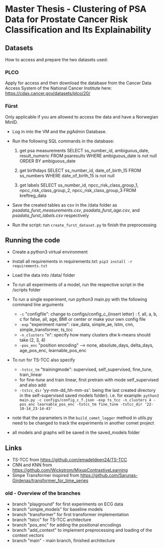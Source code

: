 # Master Thesis - Clustering of PSA Data for Prostate Cancer Risk Classification and Its Explainability

## Datasets

How to access and prepare the two datasets used:

### PLCO

Apply for access and then download the database from the Cancer Data Access System of the National Cancer Institute here: <https://cdas.cancer.gov/datasets/plco/20/>

### Fürst

Only applicable if you are allowed to access the data and have a Norwegian MinID. 

- Log in into the VM and the pgAdmin Database.
- Run the following SQL commands in the database:
  
  1. get psa measurements
     SELECT ss_number_id, ambiguous_date, result_numeric FROM psaresults
     WHERE ambiguous_date is not null
     ORDER BY ambiguous_date

  2. get birthdays
     SELECT ss_number_id, date_of_birth_15 FROM ss_numbers
     WHERE date_of_birth_15 is not null

  3. get labels
     SELECT ss_number_id, npcc_risk_class_group_1, npcc_risk_class_group_2, npcc_risk_class_group_3 FROM kreftreg_data

- Save the created tables as csv in the /data folder as _psadata_furst_measurements.csv_, _psadata_furst_age.csv_, and _psadata_furst_labels.csv_ respectively
- Run the script: run `create_furst_dataset.py` to finish the preprocessing

## Running the code

- Create a python3 virtual environment
- Install all requirements in requirements.txt: `pip3 install -r requirements.txt`
- Load the data into /data/ folder
- To run all experiments of a model, run the respective script in the /scripts folder
- To run a single experiment, run python3 main.py with the following command line arguments
  - `-c` "configfile": change to configs/config_c_{insert letter} : f, all, a, b, c for false, all, age, BMI or center or make your own config file 
  - `-exp` "experiment name":  raw_data, simple_ae, lstm, cnn, simple_transformer, ts_tcc
  - `-n_clusters` "n": specify how many clusters dtw k-means should take (2, 3, 4) 
  - `-pos_enc` "position encoding" --> none, absolute_days, delta_days, age_pos_enc, learnable_pos_enc
  
- To run for TS-TCC also specify
  - `-tstcc_tm` "trainingmode": supervised, self_supervised, fine_tune, train_linear
  - for fine-tune and train linear, first pretrain with mode self_supervised and also add:
  - `-tstcc_dir` 'yy-mm-dd_hh-mm-ss': being the last created directory in the self-supervised saved models folder). i.e. for example: `python3 main.py -c configs/config_c_f.json -exp ts_tcc -n_clusters 4 -pos_enc learnable_pos_enc -tstcc_tm fine_tune -tstcc_dir '22-10-14_23-14-43'`
- note that the parameters in the `build_comet_logger` method in utils.py need to be changed to track the experiments in another comet project

- all models and graphs will be saved in the saved_models folder




## Links

* TS-TCC from <https://github.com/emadeldeen24/TS-TCC>
* CNN and KNN from <https://github.com/Wickstrom/MixupContrastiveLearning>
* Simpe Transformer inspired from <https://github.com/Sarunas-Girdenas/transformer_for_time_series>

### old - Overview of the branches

* branch "playground" for first experiments on ECG data
* branch "simple_models" for baseline models
* branch "transformer" for first transformer implementation
* branch "tstcc" for TS-TCC architecture
* branch "pos_enc" for adding the positional encodings
* branch "add_context" to implement preprocessing and loading of the context vectors
* branch "main" - main branch, finished architecture
